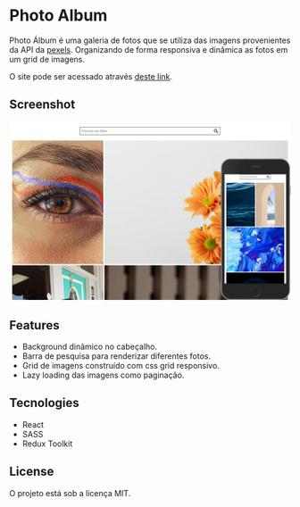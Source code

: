 # Photo Album

Photo Álbum é uma galeria de fotos que se utiliza das imagens provenientes da API da [pexels](https://www.pexels.com/api/). Organizando de forma responsiva e dinâmica as fotos em um grid de imagens. 

O site pode ser acessado através [deste link](https://photo-gallery-fuaberu.netlify.app/).

## Screenshot

![Photo Album screenshot](https://github.com/fuaberu/my-portfolio/blob/9dd49e498c9db72965c4505f90053e39c4b17cc0/src/assets/photo-gallery.png)

## Features

- Background dinâmico no cabeçalho.
- Barra de pesquisa para renderizar diferentes fotos.
- Grid de imagens construído com css grid responsivo.
- Lazy loading das imagens como paginação.

## Tecnologies

- React
- SASS
- Redux Toolkit

## License

O projeto está sob a licença MIT.
